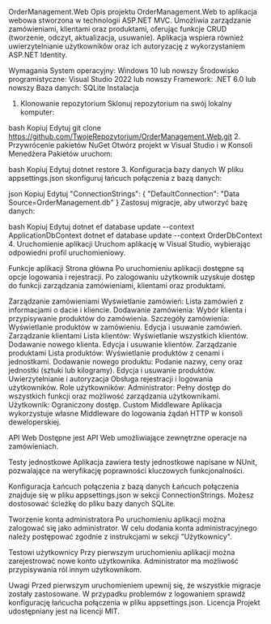 OrderManagement.Web
Opis projektu
OrderManagement.Web to aplikacja webowa stworzona w technologii ASP.NET MVC. Umożliwia zarządzanie zamówieniami, klientami oraz produktami, oferując funkcje CRUD (tworzenie, odczyt, aktualizacja, usuwanie). Aplikacja wspiera również uwierzytelnianie użytkowników oraz ich autoryzację z wykorzystaniem ASP.NET Identity.

Wymagania
System operacyjny: Windows 10 lub nowszy
Środowisko programistyczne: Visual Studio 2022 lub nowszy
Framework: .NET 6.0 lub nowszy
Baza danych: SQLite
Instalacja
1. Klonowanie repozytorium
Sklonuj repozytorium na swój lokalny komputer:

bash
Kopiuj
Edytuj
git clone https://github.com/TwojeRepozytorium/OrderManagement.Web.git
2. Przywrócenie pakietów NuGet
Otwórz projekt w Visual Studio i w Konsoli Menedżera Pakietów uruchom:

bash
Kopiuj
Edytuj
dotnet restore
3. Konfiguracja bazy danych
W pliku appsettings.json skonfiguruj łańcuch połączenia z bazą danych:

json
Kopiuj
Edytuj
"ConnectionStrings": {
  "DefaultConnection": "Data Source=OrderManagement.db"
}
Zastosuj migracje, aby utworzyć bazę danych:

bash
Kopiuj
Edytuj
dotnet ef database update --context ApplicationDbContext
dotnet ef database update --context OrderDbContext
4. Uruchomienie aplikacji
Uruchom aplikację w Visual Studio, wybierając odpowiedni profil uruchomieniowy.

Funkcje aplikacji
Strona główna
Po uruchomieniu aplikacji dostępne są opcje logowania i rejestracji. Po zalogowaniu użytkownik uzyskuje dostęp do funkcji zarządzania zamówieniami, klientami oraz produktami.

Zarządzanie zamówieniami
Wyświetlanie zamówień: Lista zamówień z informacjami o dacie i kliencie.
Dodawanie zamówienia: Wybór klienta i przypisywanie produktów do zamówienia.
Szczegóły zamówienia: Wyświetlanie produktów w zamówieniu.
Edycja i usuwanie zamówień.
Zarządzanie klientami
Lista klientów: Wyświetlanie wszystkich klientów.
Dodawanie nowego klienta.
Edycja i usuwanie klientów.
Zarządzanie produktami
Lista produktów: Wyświetlanie produktów z cenami i jednostkami.
Dodawanie nowego produktu: Podanie nazwy, ceny oraz jednostki (sztuki lub kilogramy).
Edycja i usuwanie produktów.
Uwierzytelnianie i autoryzacja
Obsługa rejestracji i logowania użytkowników.
Role użytkowników:
Administrator: Pełny dostęp do wszystkich funkcji oraz możliwość zarządzania użytkownikami.
Użytkownik: Ograniczony dostęp.
Custom Middleware
Aplikacja wykorzystuje własne Middleware do logowania żądań HTTP w konsoli deweloperskiej.

API Web
Dostępne jest API Web umożliwiające zewnętrzne operacje na zamówieniach.

Testy jednostkowe
Aplikacja zawiera testy jednostkowe napisane w NUnit, pozwalające na weryfikację poprawności kluczowych funkcjonalności.

Konfiguracja
Łańcuch połączenia z bazą danych
Łańcuch połączenia znajduje się w pliku appsettings.json w sekcji ConnectionStrings. Możesz dostosować ścieżkę do pliku bazy danych SQLite.

Tworzenie konta administratora
Po uruchomieniu aplikacji można zalogować się jako administrator. W celu dodania konta administracyjnego należy postępować zgodnie z instrukcjami w sekcji "Użytkownicy".

Testowi użytkownicy
Przy pierwszym uruchomieniu aplikacji można zarejestrować nowe konto użytkownika. Administrator ma możliwość przypisywania ról innym użytkownikom.

Uwagi
Przed pierwszym uruchomieniem upewnij się, że wszystkie migracje zostały zastosowane.
W przypadku problemów z logowaniem sprawdź konfigurację łańcucha połączenia w pliku appsettings.json.
Licencja
Projekt udostępniany jest na licencji MIT.
